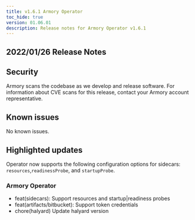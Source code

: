 ```yaml
---
title: v1.6.1 Armory Operator
toc_hide: true
version: 01.06.01
description: Release notes for Armory Operator v1.6.1
---
```


## 2022/01/26 Release Notes

## Security

Armory scans the codebase as we develop and release software. For information about CVE scans for this release, contact your Armory account representative.

## Known issues

No known issues.

## Highlighted updates

Operator now supports the following configuration options for sidecars: `resources`,`readinessProbe`,  and `startupProbe`.

### Armory Operator

* feat(sidecars): Support resources and startup|readiness probes
* feat(artifacts/bitbucket): Support token credentials
* chore(halyard) Update halyard version
